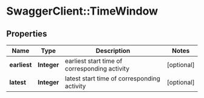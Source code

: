 # SwaggerClient::TimeWindow

## Properties
Name | Type | Description | Notes
------------ | ------------- | ------------- | -------------
**earliest** | **Integer** | earliest start time of corresponding activity | [optional] 
**latest** | **Integer** | latest start time of corresponding activity | [optional] 


